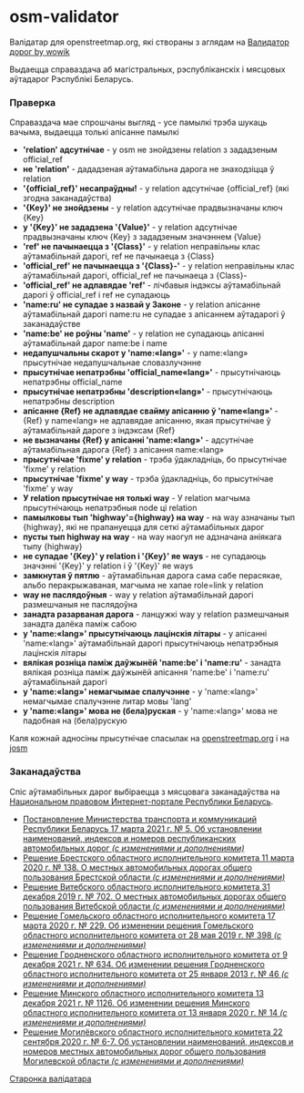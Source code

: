 # osm-validator

Валідатар для openstreetmap.org, які створаны з аглядам на [Валидатор дорог by wowik](http://wowik.byethost7.com/routes/by)

Выдаецца справаздача аб магістральных, рэспубліканскіх і мясцовых аўтадарог Рэспублікі Беларусь.


### Праверка

Справаздача мае спрошчаны выгляд - усе памылкі трэба шукаць вачыма, выдаецца толькі апісанне памылкі

* **'relation' адсутнічае** - у osm не знойдзены relation з зададзеным official_ref
* **не 'relation'** - дададзеная аўтамабільна дарога не знаходзіцца ў relation
* **'{official_ref}' несапраўдны!** - у relation адсутнічае {official_ref} (які згодна заканадаўства)
* **'{Key}' не знойдзены** - у relation адсутнічае прадвызначаны ключ {Key}
* **у '{Key}' не зададзена '{Value}'** - у relation адсутнічае прадвызначаны ключ {Key} з зададзеным значэннем {Value}
* **'ref' не пачынаецца з '{Class}'** - у relation неправільны клас аўтамабільнай дарогі, ref не пачынаеца з {Class}
* **'official_ref' не пачынаецца з '{Class}-'** - у relation неправільны клас аўтамабільнай дарогі, official_ref не пачынаеца з {Class}-
* **'official_ref' не адпавядае 'ref'** - лічбавыя індэксы аўтамабільнай дарогі ў official_ref і ref не супадаюць
* **'name:ru' не супадае з назвай у Законе** - у relation апісанне аўтамабільнай дарогі name:ru не супадае з апісаннем аўтадарогі ў заканадаўстве
* **'name:be' не роўны 'name'** - у relation не супадаюць апісанні аўтамабільнай дарог name:be і name
* **недапушчальны скарот у 'name:«lang»'** - у name:«lang» прысутнічае недапушчальнае словазлучэнне
* **прысутнічае непатрэбны 'official_name«lang»'** - прысутнічаюць непатрэбны official_name
* **прысутнічае непатрэбны 'description«lang»'** - прысутнічаюць непатрэбны description
* **апісанне {Ref} не адпавядае свайму апісанню ў 'name«lang»'** - {Ref} у name«lang» не адпавядае апісанню, якая прысутнічае ў аўтамабільнай дароге з індэксам {Ref}
* **не вызначаны {Ref} у апісанні 'name:«lang»'** - адсутнічае аўтамабільная дарога {Ref} з апісання name:«lang»
* **прысутнічае 'fixme' у relation** - трэба ўдакладніць, бо прысутнічае 'fixme' у relation
* **прысутнічае 'fixme' у way** - трэба ўдакладніць, бо прысутнічае 'fixme' у way
* **У relation прысутнічае ня толькі way** - У relation магчыма прысутнічаюць непатрэбныя node ці relation
* **памылковы тып 'highway'={highway} на way** - на way азначаны тып {highway}, які не прапануецца для сеткі аўтамабільных дарог
* **пусты тып highway на way** - на way наогул не адзначана аніякага тыпу {highway}
* **не супадае '{Key}' у relation і '{Key}' яе ways** - не супадаюць значэнні '{Key}' у relation і ў '{Key}' яе ways
* **замкнутая ў пятлю** - аўтамабільная дарога сама сабе перасякае, альбо перакрыжаваная, магчыма не хапае role=link у relation
* **way не паслядоўныя** - way у relation аўтамабільнай дарогі размешчаныя не паслядоўна
* **занадта разарваная дарога** - ланцужкі way у relation размешчаныя занадта далёка паміж сабою
* **у 'name:«lang»' прысутнічаюць лацінскія літары** - у апісанні 'name:«lang»' аўтамабільнай дарогі прысутнічаюць непатрэбныя лацінскія літары
* **вялікая розніца паміж даўжынёй 'name:be' і 'name:ru'** - занадта вялікая розніца паміж даўжынёй апісання 'name:be' і 'name:ru' аўтамабільнай дарогі
* **у 'name:«lang»' немагчымае спалучэнне** - у 'name:«lang»' немагчымае спалучэнне литар мовы 'lang'
* **у 'name:«lang»' мова не (бела)руская** - у 'name:«lang»' мова не падобная на (бела)рускую

Каля кожнай адносіны прысутнічае спасылак на [openstreetmap.org](https://openstreetmap.org/) і на [josm](https://josm.openstreetmap.de/)


### Заканадаўства

Спіс аўтамабільных дарог выбіраецца з мясцовага заканадаўства на [Национальном правовом Интернет-портале Республики Беларусь](https://pravo.by/).

* [Постановление Министерства транспорта и коммуникаций Республики Беларусь 17 марта 2021 г. № 5. Об установлении наименований, индексов и номеров республиканских автомобильных дорог _(с изменениями и дополнениями)_](https://pravo.by/document/?guid=3961&p0=W22136507)
* [Решение Брестского областного исполнительного комитета 11 марта 2020 г. № 138. О местных автомобильных дорогах общего пользования Брестской области _(с изменениями и дополнениями)_](https://pravo.by/document/?guid=3961&p0=R920b0101102)
* [Решение Витебского областного исполнительного комитета 31 декабря 2019 г. № 702. О местных автомобильных дорогах общего пользования Витебской области _(с изменениями и дополнениями)_](https://pravo.by/document/?guid=3961&p0=R920v0100547)
* [Решение Гомельского областного исполнительного комитета 17 марта 2020 г. № 229. Об изменении решения Гомельского областного исполнительного комитета от 28 мая 2019 г. № 398 _(с изменениями и дополнениями)_](https://pravo.by/document/?guid=3961&p0=R920g0101937)
* [Решение Гродненского областного исполнительного комитета от 9 декабря 2021 г. № 634. Об изменении решения Гродненского областного исполнительного комитета от 25 января 2013 г. № 46 _(с изменениями и дополнениями)_](https://pravo.by/document/?guid=3961&p0=R921r0112733)
* [Решение Минского областного исполнительного комитета 13 декабря 2021 г. № 1126. Об изменении решения Минского областного исполнительного комитета от 13 января 2020 г. № 14 _(с изменениями и дополнениями)_](https://pravo.by/document/?guid=3961&p0=R920n0100086)
* [Решение Могилёвского областного исполнительного комитета 22 сентября 2020 г. № 6-7. Об установлении наименований, индексов и номеров местных автомобильных дорог общего пользования Могилевской области _(с изменениями и дополнениями)_](https://pravo.by/document/?guid=3961&p0=R920m0104900)


[Старонка валідатара](http://osm-validator.lidacity.by/)
